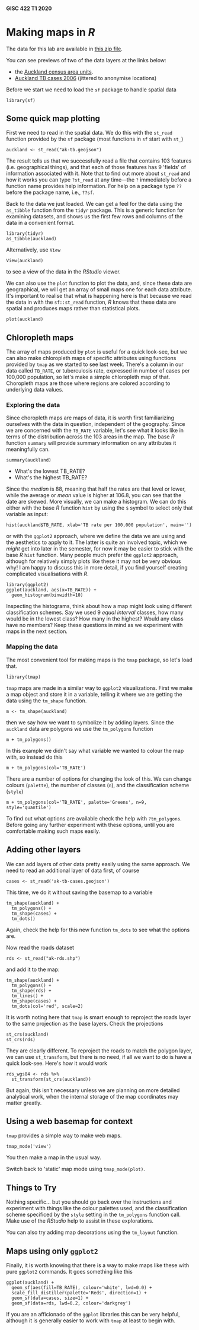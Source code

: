 #### GISC 422 T1 2020
# Making maps in *R*
The data for this lab are available in [this zip file](week-02.zip).

You can see previews of two of the data layers at the links below:

+ the [Auckland census area units](https://github.com/DOSull/GISC-422/blob/master/labs/week-02/ak-tb.geojson).
+ [Auckland TB cases 2006](https://github.com/DOSull/GISC-422/blob/master/labs/week-02/ak-tb-cases.geojson) (jittered to anonymise locations)

Before we start we need to load the `sf` package to handle spatial data
```{r}
library(sf)
```

## Some quick map plotting
First we need to read in the spatial data. We do this with the `st_read` function provided by the `sf` package (most functions in `sf` start with `st_`)
```{r}
auckland <- st_read("ak-tb.geojson")
```

The result tells us that we successfully read a file that contains 103 features (i.e. geographical things), and that each of those features has 9 'fields' of information associated with it. Note that to find out more about `st_read` and how it works you can type `?st_read` at any time&mdash;the `?` immediately before a function name provides help information. For help on a package type `??` before the package name, i.e., `??sf`.

Back to the data we just loaded. We can get a feel for the data using the `as_tibble` function from the `tidyr` package. This is a generic function for examining datasets, and shows us the first few rows and columns of the data in a convenient format.
```{r}
library(tidyr)
as_tibble(auckland)
```

Alternatively, use `View`
```{r}
View(auckland)
```

to see a view of the data in the *RStudio* viewer.

We can also use the `plot` function to plot the data, and, since these data are geographical, we will get an array of small maps one for each data attribute. It's important to realise that what is happening here is that because we read the data in with the `sf::st_read` function, *R* knows that these data are spatial and produces maps rather than statistical plots.
```{r}
plot(auckland)
```

## Chloropleth maps
The array of maps produced by `plot` is useful for a quick look-see, but we can also make chloropleth maps of specific attributes using functions provided by `tmap` as we started to see last week. There's a column in our data called `TB_RATE`, or tuberculosis rate, expressed in number of cases per 100,000 population, so let's make a simple chloropleth map of that. Choropleth maps are those where regions are colored according to underlying data values.

### Exploring the data
Since choropleth maps are maps of data, it is worth first familiarizing ourselves with the data in question, independent of the geography. Since we are concerned with the `TB_RATE` variable, let's see what it looks like in terms of the distribution across the 103 areas in the map. The base *R* function `summary` will provide summary information on any attributes it meaningfully can.
```{r}
summary(auckland)
```

- What's the lowest TB_RATE?
- What's the highest TB_RATE?

Since the *median* is 88, meaning that half the rates are that level or lower, while the average or *mean* value is higher at 106.8, you can see that the date are skewed. More visually, we can make a histogram. We can do this either with the base *R* function `hist` by using the `$` symbol to select only that variable as input:
```{r}
hist(auckland$TB_RATE, xlab='TB rate per 100,000 population', main='')
```

or with the `ggplot2` approach, where we define the data we are using and the aesthetics to apply to it. The latter is quite an involved topic, which we *might* get into later in the semester, for now it may be easier to stick with the base *R* `hist` function. Many people much prefer the `ggplot2` approach, although for relatively simply plots like these it may not be very obvious why! I am happy to discuss this in more detail, if you find yourself creating complicated visualisations with *R*.
```{r}
library(ggplot2)
ggplot(auckland, aes(x=TB_RATE)) +
  geom_histogram(binwidth=10)
```

Inspecting the histograms, think about how a map might look using different classification schemes. Say we used 9 *equal interval* classes, how many would be in the lowest class? How many in the highest? Would any class have no members? Keep these questions in mind as we experiment with maps in the next section.

### Mapping the data
The most convenient tool for making maps is the `tmap` package, so let's load that.
```{r}
library(tmap)
```

`tmap` maps are made in a similar way to `ggplot2` visualizations. First we make a map object and store it in a variable, telling it where we are getting the data using the `tm_shape` function.
```{r}
m <- tm_shape(auckland)
```

then we say how we want to symbolize it by adding layers. Since the `auckland` data are polygons we use the `tm_polygons` function
```{r}
m + tm_polygons()
```

In this example we didn't say what variable we wanted to colour the map with, so instead do this
```{r}
m + tm_polygons(col='TB_RATE')
```

There are a number of options for changing the look of this. We can change colours (`palette`), the number of classes (`n`), and the classification scheme (`style`)
```{r}
m + tm_polygons(col='TB_RATE', palette='Greens', n=9, style='quantile')
```

To find out what options are available check the help with `?tm_polygons`. Before going any further experiment with these options, until you are comfortable making such maps easily.

## Adding other layers
We can add layers of other data pretty easily using the same approach. We need to read an additional layer of data first, of course
```{r}
cases <- st_read('ak-tb-cases.geojson')
```

This time, we do it without saving the basemap to a variable
```{r}
tm_shape(auckland) +
  tm_polygons() +
  tm_shape(cases) +
  tm_dots()
```

Again, check the help for this new function `tm_dots` to see what the options are.

Now read the roads dataset
```{r}
rds <- st_read("ak-rds.shp")
```

and add it to the map:

```{r}
tm_shape(auckland) +
  tm_polygons() +
  tm_shape(rds) +
  tm_lines() +
  tm_shape(cases) +
  tm_dots(col='red', scale=2)
```

It is worth noting here that `tmap` is smart enough to reproject the roads layer to the same projection as the base layers. Check the projections

```{r}
st_crs(auckland)
st_crs(rds)
```

They are clearly different. To reproject the roads to match the polygon layer, we can use `st_transform`, but there is no need, if all we want to do is have a quick look-see. Here's how it would work

```{r}
rds_wgs84 <- rds %>%
  st_transform(st_crs(auckland))
```

But again, this isn't necessary unless we are planning on more detailed analytical work, when the internal storage of the map coordinates may matter greatly.

## Using a web basemap for context
`tmap` provides a simple way to make web maps.
```{r}
tmap_mode('view')
```

You then make a map in the usual way.

Switch back to 'static' map mode using `tmap_mode(plot)`.

## Things to Try
Nothing specific... but you should go back over the instructions and experiment with things like the colour palettes used, and the classification scheme specificed by the `style` setting in the `tm_polygons` function call. Make use of the *RStudio* help to assist in these explorations.

You can also try adding map decorations using the `tm_layout` function.

## Maps using only `ggplot2`
Finally, it is worth knowing that there is a way to make maps like these with pure `ggplot2` commands. It goes something like this
```{r}
ggplot(auckland) +
  geom_sf(aes(fill=TB_RATE), colour='white', lwd=0.0) +
  scale_fill_distiller(palette='Reds', direction=1) +
  geom_sf(data=cases, size=1) +
  geom_sf(data=rds, lwd=0.2, colour='darkgrey')
```

If you are an afficionado of the `ggplot` libraries this can be very helpful, although it is generally easier to work with `tmap` at least to begin with.
